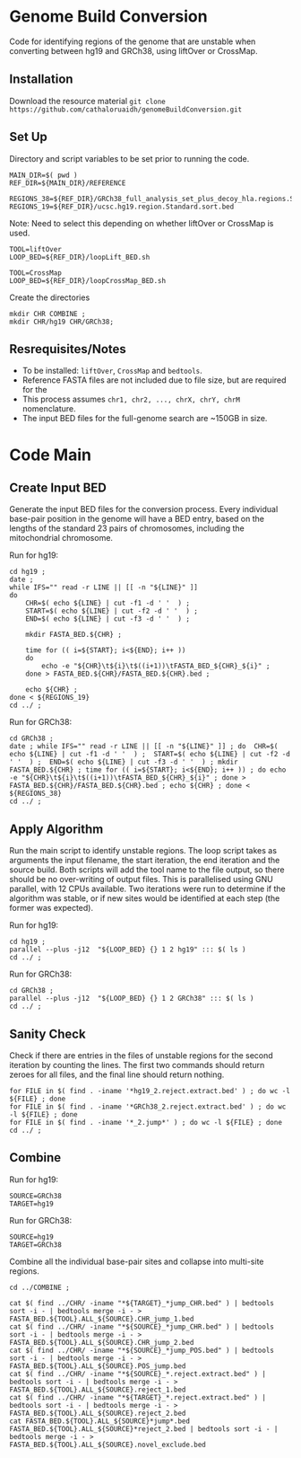 # Genome Build Conversion
Code for identifying regions of the genome that are unstable when converting between hg19 and GRCh38, using liftOver or CrossMap. 

## Installation
Download the resource material 
`git clone https://github.com/cathaloruaidh/genomeBuildConversion.git`


## Set Up
Directory and script variables to be set prior to running the code. 

```
MAIN_DIR=$( pwd )
REF_DIR=${MAIN_DIR}/REFERENCE

REGIONS_38=${REF_DIR}/GRCh38_full_analysis_set_plus_decoy_hla.regions.Standard.bed 
REGIONS_19=${REF_DIR}/ucsc.hg19.region.Standard.sort.bed
```

Note: Need to select this depending on whether liftOver or CrossMap is used. 
```
TOOL=liftOver
LOOP_BED=${REF_DIR}/loopLift_BED.sh

TOOL=CrossMap
LOOP_BED=${REF_DIR}/loopCrossMap_BED.sh
```

Create the directories
```
mkdir CHR COMBINE ;
mkdir CHR/hg19 CHR/GRCh38; 
```


## Resrequisites/Notes
- To be installed: `liftOver`, `CrossMap` and `bedtools`. 
- Reference FASTA files are not included due to file size, but are required for the 
- This process assumes `chr1, chr2, ..., chrX, chrY, chrM` nomenclature. 
- The input BED files for the full-genome search are ~150GB in size. 


# Code Main
## Create Input BED

Generate the input BED files for the conversion process. 
Every individual base-pair position in the genome will have a BED entry, based on the lengths of the standard 23 pairs of chromosomes, including the mitochondrial chromosome. 

Run for hg19: 
```
cd hg19 ; 
date ; 
while IFS="" read -r LINE || [[ -n "${LINE}" ]]
do
	CHR=$( echo ${LINE} | cut -f1 -d ' '  ) ;
	START=$( echo ${LINE} | cut -f2 -d ' '  ) ;  
	END=$( echo ${LINE} | cut -f3 -d ' '  ) ; 

	mkdir FASTA_BED.${CHR} ; 

	time for (( i=${START}; i<${END}; i++ ))
	do 
		echo -e "${CHR}\t${i}\t$((i+1))\tFASTA_BED_${CHR}_${i}" ; 
	done > FASTA_BED.${CHR}/FASTA_BED.${CHR}.bed ; 

	echo ${CHR} ; 
done < ${REGIONS_19}
cd ../ ; 
```

Run for GRCh38: 
```
cd GRCh38 ; 
date ; while IFS="" read -r LINE || [[ -n "${LINE}" ]] ; do  CHR=$( echo ${LINE} | cut -f1 -d ' '  ) ;  START=$( echo ${LINE} | cut -f2 -d ' '  ) ;  END=$( echo ${LINE} | cut -f3 -d ' '  ) ; mkdir FASTA_BED.${CHR} ; time for (( i=${START}; i<${END}; i++ )) ; do echo -e "${CHR}\t${i}\t$((i+1))\tFASTA_BED_${CHR}_${i}" ; done > FASTA_BED.${CHR}/FASTA_BED.${CHR}.bed ; echo ${CHR} ; done < ${REGIONS_38}
cd ../ ; 
```


## Apply Algorithm
Run the main script to identify unstable regions. 
The loop script takes as arguments the input filename, the start iteration, the end iteration and the source build. 
Both scripts will add the tool name to the file output, so there should be no over-writing of output files. 
This is parallelised using GNU parallel, with 12 CPUs available. 
Two iterations were run to determine if the algorithm was stable, or if new sites would be identified at each step (the former was expected). 


Run for hg19: 
```
cd hg19 ; 
parallel --plus -j12  "${LOOP_BED} {} 1 2 hg19" ::: $( ls )
cd ../ ; 
```

Run for GRCh38: 
```
cd GRCh38 ; 
parallel --plus -j12  "${LOOP_BED} {} 1 2 GRCh38" ::: $( ls )
cd ../ ; 
```


## Sanity Check
Check if there are entries in the files of unstable regions for the second iteration by counting the lines. 
The first two commands should return zeroes for all files, and the final line should return nothing. 

```
for FILE in $( find . -iname '*hg19_2.reject.extract.bed' ) ; do wc -l ${FILE} ; done
for FILE in $( find . -iname '*GRCh38_2.reject.extract.bed' ) ; do wc -l ${FILE} ; done
for FILE in $( find . -iname '*_2.jump*' ) ; do wc -l ${FILE} ; done
cd ../ ; 
```


## Combine
Run for hg19: 
```
SOURCE=GRCh38
TARGET=hg19
```

Run for GRCh38:
```
SOURCE=hg19
TARGET=GRCh38
```


Combine all the individual base-pair sites and collapse into multi-site regions. 
```
cd ../COMBINE ; 

cat $( find ../CHR/ -iname "*${TARGET}_*jump_CHR.bed" ) | bedtools sort -i - | bedtools merge -i - > FASTA_BED.${TOOL}.ALL_${SOURCE}.CHR_jump_1.bed
cat $( find ../CHR/ -iname "*${SOURCE}_*jump_CHR.bed" ) | bedtools sort -i - | bedtools merge -i - > FASTA_BED.${TOOL}.ALL_${SOURCE}.CHR_jump_2.bed
cat $( find ../CHR/ -iname "*${SOURCE}_*jump_POS.bed" ) | bedtools sort -i - | bedtools merge -i - > FASTA_BED.${TOOL}.ALL_${SOURCE}.POS_jump.bed
cat $( find ../CHR/ -iname "*${SOURCE}_*.reject.extract.bed" ) | bedtools sort -i - | bedtools merge -i - > FASTA_BED.${TOOL}.ALL_${SOURCE}.reject_1.bed
cat $( find ../CHR/ -iname "*${TARGET}_*.reject.extract.bed" ) | bedtools sort -i - | bedtools merge -i - > FASTA_BED.${TOOL}.ALL_${SOURCE}.reject_2.bed
cat FASTA_BED.${TOOL}.ALL_${SOURCE}*jump*.bed FASTA_BED.${TOOL}.ALL_${SOURCE}*reject_2.bed | bedtools sort -i - | bedtools merge -i - > FASTA_BED.${TOOL}.ALL_${SOURCE}.novel_exclude.bed
```




